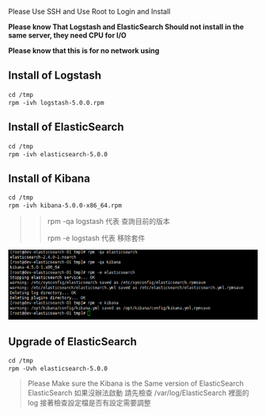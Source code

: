 Please Use SSH and Use Root to Login and Install

**Please know That Logstash and ElasticSearch Should not install in the same server, they need CPU for I/O**

**Please know that this is for no network using**

## Install of Logstash

```
cd /tmp
rpm -ivh logstash-5.0.0.rpm
```

## Install of ElasticSearch

```
cd /tmp
rpm -ivh elasticsearch-5.0.0
```

## Install of Kibana

```
cd /tmp
rpm -ivh kibana-5.0.0-x86_64.rpm
```

> > rpm -qa logstash  代表 查詢目前的版本
> >
> > rpm -e logstash 代表 移除套件

![](2.png)



## Upgrade of ElasticSearch

```
cd /tmp
rpm -Uvh elasticsearch-5.0.0
```

>Please Make sure the Kibana is the Same version of ElasticSearch
>ElasticSearch 如果沒辦法啟動 請先檢查 /var/log/ElasticSearch 裡面的log
>接著檢查設定檔是否有設定需要調整







